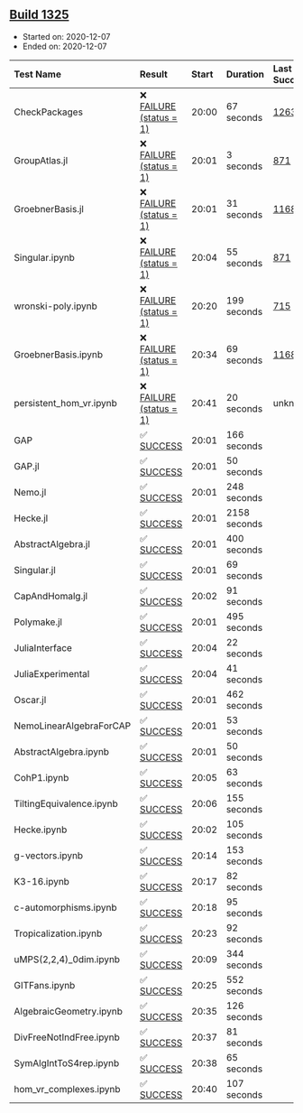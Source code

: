 ## [Build 1325](https://oscarci.mathematik.uni-kl.de/job/oscar-stable/1325/)

* Started on: 2020-12-07
* Ended on: 2020-12-07

| Test Name    | Result | Start | Duration | Last Success | First Failure |
|:-------------|:-------|:------|:---------|:-------------|:--------------|
| CheckPackages | ❌ [FAILURE (status = 1)](https://oscarci.mathematik.uni-kl.de/job/oscar-stable/1325/artifact/logs/build-1325/CheckPackages.log) | 20:00 | 67 seconds | [1263](https://oscarci.mathematik.uni-kl.de/job/oscar-stable/1263/) | [1264](https://oscarci.mathematik.uni-kl.de/job/oscar-stable/1264/) |
| GroupAtlas.jl | ❌ [FAILURE (status = 1)](https://oscarci.mathematik.uni-kl.de/job/oscar-stable/1325/artifact/logs/build-1325/GroupAtlas.jl.log) | 20:01 | 3 seconds | [871](https://oscarci.mathematik.uni-kl.de/job/oscar-stable/871/) | [872](https://oscarci.mathematik.uni-kl.de/job/oscar-stable/872/) |
| GroebnerBasis.jl | ❌ [FAILURE (status = 1)](https://oscarci.mathematik.uni-kl.de/job/oscar-stable/1325/artifact/logs/build-1325/GroebnerBasis.jl.log) | 20:01 | 31 seconds | [1168](https://oscarci.mathematik.uni-kl.de/job/oscar-stable/1168/) | [1169](https://oscarci.mathematik.uni-kl.de/job/oscar-stable/1169/) |
| Singular.ipynb | ❌ [FAILURE (status = 1)](https://oscarci.mathematik.uni-kl.de/job/oscar-stable/1325/artifact/logs/build-1325/Singular.ipynb.log) | 20:04 | 55 seconds | [871](https://oscarci.mathematik.uni-kl.de/job/oscar-stable/871/) | [872](https://oscarci.mathematik.uni-kl.de/job/oscar-stable/872/) |
| wronski-poly.ipynb | ❌ [FAILURE (status = 1)](https://oscarci.mathematik.uni-kl.de/job/oscar-stable/1325/artifact/logs/build-1325/wronski-poly.ipynb.log) | 20:20 | 199 seconds | [715](https://oscarci.mathematik.uni-kl.de/job/oscar-stable/715/) | [716](https://oscarci.mathematik.uni-kl.de/job/oscar-stable/716/) |
| GroebnerBasis.ipynb | ❌ [FAILURE (status = 1)](https://oscarci.mathematik.uni-kl.de/job/oscar-stable/1325/artifact/logs/build-1325/GroebnerBasis.ipynb.log) | 20:34 | 69 seconds | [1168](https://oscarci.mathematik.uni-kl.de/job/oscar-stable/1168/) | [1169](https://oscarci.mathematik.uni-kl.de/job/oscar-stable/1169/) |
| persistent_hom_vr.ipynb | ❌ [FAILURE (status = 1)](https://oscarci.mathematik.uni-kl.de/job/oscar-stable/1325/artifact/logs/build-1325/persistent_hom_vr.ipynb.log) | 20:41 | 20 seconds | unknown | unknown |
| GAP | ✅ [SUCCESS](https://oscarci.mathematik.uni-kl.de/job/oscar-stable/1325/artifact/logs/build-1325/GAP.log) | 20:01 | 166 seconds |  |  |
| GAP.jl | ✅ [SUCCESS](https://oscarci.mathematik.uni-kl.de/job/oscar-stable/1325/artifact/logs/build-1325/GAP.jl.log) | 20:01 | 50 seconds |  |  |
| Nemo.jl | ✅ [SUCCESS](https://oscarci.mathematik.uni-kl.de/job/oscar-stable/1325/artifact/logs/build-1325/Nemo.jl.log) | 20:01 | 248 seconds |  |  |
| Hecke.jl | ✅ [SUCCESS](https://oscarci.mathematik.uni-kl.de/job/oscar-stable/1325/artifact/logs/build-1325/Hecke.jl.log) | 20:01 | 2158 seconds |  |  |
| AbstractAlgebra.jl | ✅ [SUCCESS](https://oscarci.mathematik.uni-kl.de/job/oscar-stable/1325/artifact/logs/build-1325/AbstractAlgebra.jl.log) | 20:01 | 400 seconds |  |  |
| Singular.jl | ✅ [SUCCESS](https://oscarci.mathematik.uni-kl.de/job/oscar-stable/1325/artifact/logs/build-1325/Singular.jl.log) | 20:01 | 69 seconds |  |  |
| CapAndHomalg.jl | ✅ [SUCCESS](https://oscarci.mathematik.uni-kl.de/job/oscar-stable/1325/artifact/logs/build-1325/CapAndHomalg.jl.log) | 20:02 | 91 seconds |  |  |
| Polymake.jl | ✅ [SUCCESS](https://oscarci.mathematik.uni-kl.de/job/oscar-stable/1325/artifact/logs/build-1325/Polymake.jl.log) | 20:01 | 495 seconds |  |  |
| JuliaInterface | ✅ [SUCCESS](https://oscarci.mathematik.uni-kl.de/job/oscar-stable/1325/artifact/logs/build-1325/JuliaInterface.log) | 20:04 | 22 seconds |  |  |
| JuliaExperimental | ✅ [SUCCESS](https://oscarci.mathematik.uni-kl.de/job/oscar-stable/1325/artifact/logs/build-1325/JuliaExperimental.log) | 20:04 | 41 seconds |  |  |
| Oscar.jl | ✅ [SUCCESS](https://oscarci.mathematik.uni-kl.de/job/oscar-stable/1325/artifact/logs/build-1325/Oscar.jl.log) | 20:01 | 462 seconds |  |  |
| NemoLinearAlgebraForCAP | ✅ [SUCCESS](https://oscarci.mathematik.uni-kl.de/job/oscar-stable/1325/artifact/logs/build-1325/NemoLinearAlgebraForCAP.log) | 20:01 | 53 seconds |  |  |
| AbstractAlgebra.ipynb | ✅ [SUCCESS](https://oscarci.mathematik.uni-kl.de/job/oscar-stable/1325/artifact/logs/build-1325/AbstractAlgebra.ipynb.log) | 20:01 | 50 seconds |  |  |
| CohP1.ipynb | ✅ [SUCCESS](https://oscarci.mathematik.uni-kl.de/job/oscar-stable/1325/artifact/logs/build-1325/CohP1.ipynb.log) | 20:05 | 63 seconds |  |  |
| TiltingEquivalence.ipynb | ✅ [SUCCESS](https://oscarci.mathematik.uni-kl.de/job/oscar-stable/1325/artifact/logs/build-1325/TiltingEquivalence.ipynb.log) | 20:06 | 155 seconds |  |  |
| Hecke.ipynb | ✅ [SUCCESS](https://oscarci.mathematik.uni-kl.de/job/oscar-stable/1325/artifact/logs/build-1325/Hecke.ipynb.log) | 20:02 | 105 seconds |  |  |
| g-vectors.ipynb | ✅ [SUCCESS](https://oscarci.mathematik.uni-kl.de/job/oscar-stable/1325/artifact/logs/build-1325/g-vectors.ipynb.log) | 20:14 | 153 seconds |  |  |
| K3-16.ipynb | ✅ [SUCCESS](https://oscarci.mathematik.uni-kl.de/job/oscar-stable/1325/artifact/logs/build-1325/K3-16.ipynb.log) | 20:17 | 82 seconds |  |  |
| c-automorphisms.ipynb | ✅ [SUCCESS](https://oscarci.mathematik.uni-kl.de/job/oscar-stable/1325/artifact/logs/build-1325/c-automorphisms.ipynb.log) | 20:18 | 95 seconds |  |  |
| Tropicalization.ipynb | ✅ [SUCCESS](https://oscarci.mathematik.uni-kl.de/job/oscar-stable/1325/artifact/logs/build-1325/Tropicalization.ipynb.log) | 20:23 | 92 seconds |  |  |
| uMPS(2,2,4)_0dim.ipynb | ✅ [SUCCESS](https://oscarci.mathematik.uni-kl.de/job/oscar-stable/1325/artifact/logs/build-1325/uMPS-2-2-4-_0dim.ipynb.log) | 20:09 | 344 seconds |  |  |
| GITFans.ipynb | ✅ [SUCCESS](https://oscarci.mathematik.uni-kl.de/job/oscar-stable/1325/artifact/logs/build-1325/GITFans.ipynb.log) | 20:25 | 552 seconds |  |  |
| AlgebraicGeometry.ipynb | ✅ [SUCCESS](https://oscarci.mathematik.uni-kl.de/job/oscar-stable/1325/artifact/logs/build-1325/AlgebraicGeometry.ipynb.log) | 20:35 | 126 seconds |  |  |
| DivFreeNotIndFree.ipynb | ✅ [SUCCESS](https://oscarci.mathematik.uni-kl.de/job/oscar-stable/1325/artifact/logs/build-1325/DivFreeNotIndFree.ipynb.log) | 20:37 | 81 seconds |  |  |
| SymAlgIntToS4rep.ipynb | ✅ [SUCCESS](https://oscarci.mathematik.uni-kl.de/job/oscar-stable/1325/artifact/logs/build-1325/SymAlgIntToS4rep.ipynb.log) | 20:38 | 65 seconds |  |  |
| hom_vr_complexes.ipynb | ✅ [SUCCESS](https://oscarci.mathematik.uni-kl.de/job/oscar-stable/1325/artifact/logs/build-1325/hom_vr_complexes.ipynb.log) | 20:40 | 107 seconds |  |  |
